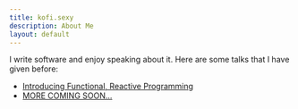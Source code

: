 ```yaml
---
title: kofi.sexy
description: About Me
layout: default
---
```


I write software and enjoy speaking about it.
Here are some talks that I have given before:

 - [Introducing Functional, Reactive Programming](http://www.youtube.com/watch?v=Bt10M34vSwo)
 - [MORE COMING SOON...](https://www.youtube.com/watch?v=q_qUiytLYRc)

